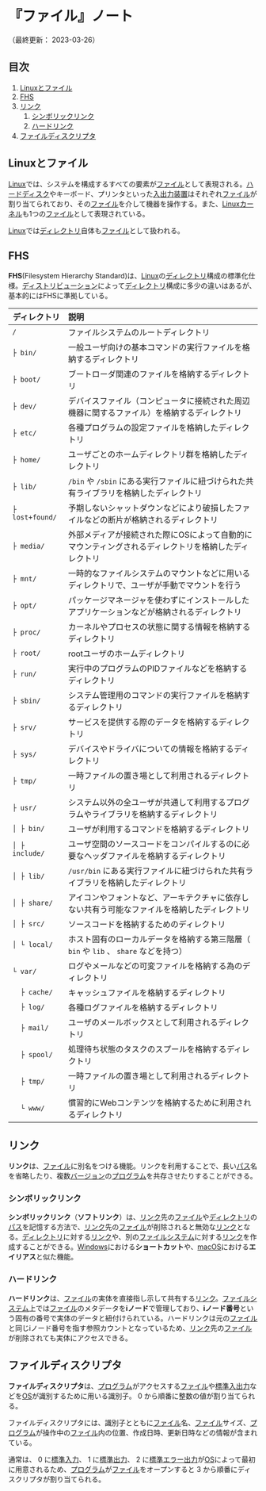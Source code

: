 # 『ファイル』ノート

（最終更新： 2023-03-26）


## 目次

1. [Linuxとファイル](#linuxとファイル)
1. [FHS](#fhs)
1. [リンク](#リンク)
	1. [シンボリックリンク](#シンボリックリンク)
	1. [ハードリンク](#ハードリンク)
1. [ファイルディスクリプタ](#ファイルディスクリプタ)


## Linuxとファイル

[Linux](./linux.md#linux)では、システムを構成するすべての要素が[ファイル](../../../software/_/chapters/file_system.md#ファイル)として表現される。[ハードディスク](../../../hardware/_/chapters/auxiliary_memory_unit.md#ハードディスク)やキーボード、プリンタといった[入出力装置](../../../hardware/_/chapters/io_unit.md)はそれぞれ[ファイル](../../../software/_/chapters/file_system.md#ファイル)が割り当てられており、その[ファイル](../../../software/_/chapters/file_system.md#ファイル)を介して機器を操作する。また、[Linux](./linux.md#linux)[カーネル](../../../software/_/chapters/operating_system.md#カーネル)も1つの[ファイル](../../../software/_/chapters/file_system.md#ファイル)として表現されている。

[Linux](./linux.md#linux)では[ディレクトリ](../../../software/_/chapters/file_system.md#ディレクトリ)自体も[ファイル](../../../software/_/chapters/file_system.md#ファイル)として扱われる。


## FHS

**FHS**(Filesystem Hierarchy Standard)は、[Linux](./linux.md#linux)の[ディレクトリ](../../../software/_/chapters/file_system.md#ディレクトリ)構成の標準化仕様。[ディストリビューション](./linux.md#ディストリビューション)によって[ディレクトリ](../../../software/_/chapters/file_system.md#ディレクトリ)構成に多少の違いはあるが、基本的にはFHSに準拠している。

| ディレクトリ    | 説明                                                                                                  |
| --------------- | :---------------------------------------------------------------------------------------------------- |
| `/`             | ファイルシステムのルートディレクトリ                                                                  |
| `├ bin/`        | 一般ユーザ向けの基本コマンドの実行ファイルを格納するディレクトリ                                      |
| `├ boot/`       | ブートローダ関連のファイルを格納するディレクトリ                                                      |
| `├ dev/`        | デバイスファイル（コンピュータに接続された周辺機器に関するファイル）を格納するディレクトリ            |
| `├ etc/`        | 各種プログラムの設定ファイルを格納したディレクトリ                                                    |
| `├ home/`       | ユーザごとのホームディレクトリ群を格納したディレクトリ                                                |
| `├ lib/`        | `/bin` や `/sbin` にある実行ファイルに紐づけられた共有ライブラリを格納したディレクトリ                |
| `├ lost+found/` | 予期しないシャットダウンなどにより破損したファイルなどの断片が格納されるディレクトリ                  |
| `├ media/`      | 外部メディアが接続された際にOSによって自動的にマウンティングされるディレクトリを格納したディレクトリ  |
| `├ mnt/`        | 一時的なファイルシステムのマウントなどに用いるディレクトリで、ユーザが手動でマウントを行う            |
| `├ opt/`        | パッケージマネージャを使わずにインストールしたアプリケーションなどが格納されるディレクトリ            |
| `├ proc/`       | カーネルやプロセスの状態に関する情報を格納するディレクトリ                                            |
| `├ root/`       | rootユーザのホームディレクトリ                                                                        |
| `├ run/`        | 実行中のプログラムのPIDファイルなどを格納するディレクトリ                                             |
| `├ sbin/`       | システム管理用のコマンドの実行ファイルを格納するディレクトリ                                          |
| `├ srv/`        | サービスを提供する際のデータを格納するディレクトリ                                                    |
| `├ sys/`        | デバイスやドライバについての情報を格納するディレクトリ                                                |
| `├ tmp/`        | 一時ファイルの置き場として利用されるディレクトリ                                                      |
| `├ usr/`        | システム以外の全ユーザが共通して利用するプログラムやライブラリを格納するディレクトリ                  |
| `│ ├ bin/`      | ユーザが利用するコマンドを格納するディレクトリ                                                        |
| `│ ├ include/`  | ユーザ空間のソースコードをコンパイルするのに必要なヘッダファイルを格納するディレクトリ                |
| `│ ├ lib/`      | `/usr/bin` にある実行ファイルに紐づけられた共有ライブラリを格納したディレクトリ                       |
| `│ ├ share/`    | アイコンやフォントなど、アーキテクチャに依存しない共有う可能なファイルを格納したディレクトリ          |
| `│ ├ src/`      | ソースコードを格納するためのディレクトリ                                                              |
| `│ └ local/`    | ホスト固有のローカルデータを格納する第三階層（ `bin` や `lib` 、 `share` などを持つ）                 |
| `└ var/`        | ログやメールなどの可変ファイルを格納する為のディレクトリ                                              |
| `  ├ cache/`    | キャッシュファイルを格納するディレクトリ                                                              |
| `  ├ log/`      | 各種ログファイルを格納するディレクトリ                                                                |
| `  ├ mail/`     | ユーザのメールボックスとして利用されるディレクトリ                                                    |
| `  ├ spool/`    | 処理待ち状態のタスクのスプールを格納するディレクトリ                                                  |
| `  ├ tmp/`      | 一時ファイルの置き場として利用されるディレクトリ                                                      |
| `  └ www/`      | 慣習的にWebコンテンツを格納するために利用されるディレクトリ                                           |


## リンク

**リンク**は、[ファイル](../../../software/_/chapters/file_system.md#ファイル)に別名をつける機能。リンクを利用することで、長い[パス](../../../software/_/chapters/file_system.md#パス)名を省略したり、複数[バージョン](../../../software/_/chapters/package.md#バージョン)の[プログラム](../../../../programming/_/chapters/programming.md#プログラム)を共存させたりすることができる。

### シンボリックリンク

**シンボリックリンク**（**ソフトリンク**）は、[リンク](#リンク)先の[ファイル](../../../software/_/chapters/file_system.md#ファイル)や[ディレクトリ](../../../software/_/chapters/file_system.md#ディレクトリ)の[パス](../../../software/_/chapters/file_system.md#パス)を記憶する方法で、[リンク](#リンク)先の[ファイル](../../../software/_/chapters/file_system.md#ファイル)が削除されると無効な[リンク](../../../software/_/chapters/file_system.md#リンク)となる。[ディレクトリ](../../../software/_/chapters/file_system.md#ディレクトリ)に対する[リンク](#リンク)や、別の[ファイルシステム](../../../software/_/chapters/file_system.md#ファイルシステム)に対する[リンク](#リンク)を作成することができる。[Windows](../../../software/_/chapters/operating_system.md#windows)における**ショートカット**や、[macOS](../../../software/_/chapters/operating_system.md#macos)における**エイリアス**と似た機能。

### ハードリンク

**ハードリンク**は、[ファイル](../../../software/_/chapters/file_system.md#ファイル)の実体を直接指し示して共有する[リンク](#リンク)。[ファイルシステム](../../../software/_/chapters/file_system.md#ファイルシステム)上では[ファイル](../../../software/_/chapters/file_system.md#ファイル)のメタデータを**iノード**で管理しており、**iノード番号**という固有の番号で実体のデータと紐付けられている。ハードリンクは元の[ファイル](../../../software/_/chapters/file_system.md#ファイル)と同じiノード番号を指す参照カウントとなっているため、[リンク](#リンク)先の[ファイル](../../../software/_/chapters/file_system.md#ファイル)が削除されても実体にアクセスできる。


## ファイルディスクリプタ

**ファイルディスクリプタ**は、[プログラム](../../../../programming/_/chapters/programming.md#プログラム)がアクセスする[ファイル](../../../software/_/chapters/file_system.md#ファイル)や[標準入出力](./stdio_and_pipeline.md#標準入出力)などを[OS](../../../software/_/chapters/operating_system.md#オペレーティングシステム)が識別するために用いる識別子。 $0$ から順番に整数の値が割り当てられる。

ファイルディスクリプタには、識別子とともに[ファイル](../../../software/_/chapters/file_system.md#ファイル)名、[ファイル](../../../software/_/chapters/file_system.md#ファイル)サイズ、[プログラム](../../../../programming/_/chapters/programming.md#プログラム)が操作中の[ファイル](../../../software/_/chapters/file_system.md#ファイル)内の位置、作成日時、更新日時などの情報が含まれている。

通常は、 $0$ に[標準入力](./stdio_and_pipeline.md#標準入力)、 $1$ に[標準出力](./stdio_and_pipeline.md#標準出力)、 $2$ に[標準エラー出力](./stdio_and_pipeline.md#標準エラー出力)が[OS](../../../software/_/chapters/operating_system.md#オペレーティングシステム)によって最初に用意されるため、[プログラム](../../../../programming/_/chapters/programming.md#プログラム)が[ファイル](../../../software/_/chapters/file_system.md#ファイル)をオープンすると $3$ から順番にディスクリプタが割り当てられる。
